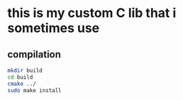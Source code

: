 # this is my custom C lib that i sometimes use

## compilation
```sh
mkdir build
cd build
cmake ../
sudo make install
```
